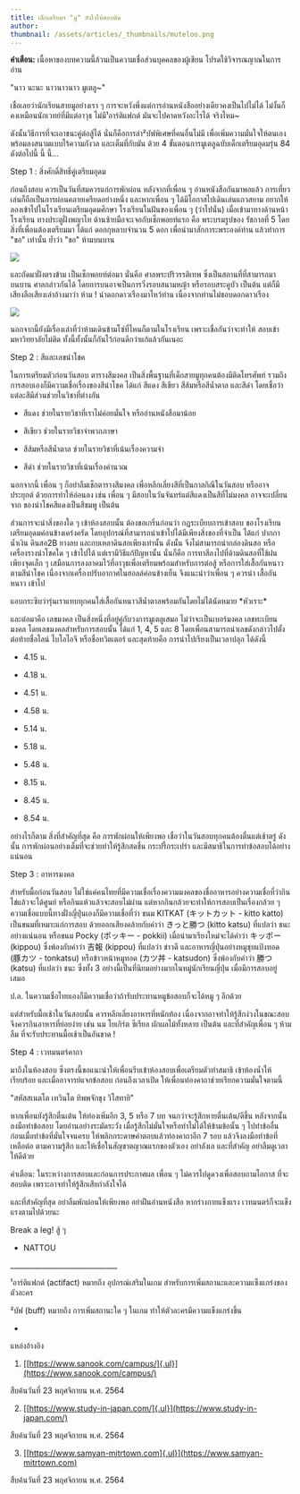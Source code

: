 ```yaml
---
title: เด็กเตรียมฯ "มู" ยังไงให้สอบติด
author: 
thumbnail: /assets/articles/_thumbnails/muteloo.png
---
```


**คำเตือน:** เนื้อหาของบทความนี้ล้วนเป็นความเชื่อส่วนบุคคลของผู้เขียน
โปรดใช้วิจารณญาณในการอ่าน

"นาว นะนะ นาวนาวนาว มูเตลู\~"

เชื่อเลยว่านักเรียนสายมูอย่างเรา ๆ
การจะหวังพึ่งแต่การอ่านหนังสืออย่างเดียวคงเป็นไปไม่ได้
ไม่งั้นก็คงเหมือนนักเวทย์ที่มีแต่อาวุธ ไม่มี¹อาร์ติแฟกต์
มันจะไปคาดหวังอะไรได้ จริงไหม\~

ดังนั้นวิธีการที่จะเอาชนะคู่ต่อสู้ได้
นั่นก็คือการล่า²บัฟพิเศษที่คนอื่นไม่มี เพื่อเพิ่มความมั่นใจให้ตนเอง
พร้อมลงสนามแบบไร้ความกังวล และเต็มที่กับมัน ด้วย 4
ขั้นตอนการมูเตลูฉบับเด็กเตรียมอุดมรุ่น 84 ดังต่อไปนี้ นี้ นี้\...

Step 1 : สิ่งศักดิ์สิทธิ์คู่เตรียมอุดม

ก่อนถึงสอบ ควรเป็นวันที่สมควรแก่การพักผ่อน หลังจากที่เพื่อน ๆ
อ่านหนังสือกันมาพอแล้ว การเที่ยวเล่นก็ถือเป็นการผ่อนคลายเครียดอย่างหนึ่ง
และหากเพื่อน ๆ ได้มีโอกาสไปเดินเล่นแถวสยาม
อยากให้ลองเข้าไปในโรงเรียนเตรียมอุดมศึกษา โรงเรียนในฝันของเพื่อน ๆ
(ว่าไปนั่น) เมื่อเข้ามาทางด้านหน้าโรงเรียน ทางประตูฝั่งพญาไท
ด้านซ้ายมือจะเจอกับเช็กพอยท์แรก คือ พระบรมรูปของ รัชกาลที่ 5
โดยสิ่งที่เพื่อนต้องเตรียมมา ได้แก่ ดอกกุหลาบจำนวน 5 ดอก
เพื่อนำมาสักการะพระองค์ท่าน แล้วทำการ "ขอ" เท่านั้น ย้ำว่า "ขอ"
ห้ามบนบาน

![](/assets/articles/เด็กเตรียมฯ-“มู”-ยังไงให้สอบติด/media/image1.jpg)


และถัดมาฝั่งตรงข้าม เป็นเช็กพอยท์ต่อมา นั่นคือ ศาลพระปริวรรติเทพ
ซึ่งเป็นสถานที่ที่สามารถมาบนบาน ศาลกล่าวกันได้
โดยการบนอาจเป็นการวิ่งรอบสนามหญ้า หรือรอบสระคูบัว เป็นต้น
แต่ก็มีเสียงลือเสียงเล่าอ้างมาว่า ห้าม ! นำดอกดาวเรืองมาไหว้ท่าน
เนื่องจากท่านไม่ชอบดอกดาวเรือง

![](/assets/articles/เด็กเตรียมฯ-“มู”-ยังไงให้สอบติด/media/image2.jpg)


นอกจากนี้ยังมีเรื่องเล่าที่ว่าห้ามเดินข้ามโซ่ที่ไหนก็ตามในโรงเรียน
เพราะเชื่อกันว่าจะทำให้ สอบเข้ามหาวิทยาลัยไม่ติด
ทั้งนี้ทั้งนั้นก็กันไว้ก่อนดีกว่าแก้แล้วกันเนอะ

Step 2 : สีและเลขนำโชค

ในการเตรียมตัวก่อนวันสอบ ตารางสีมงคล
เป็นสิ่งพื้นฐานที่เด็กสายมูทุกคนต้องมีติดโทรศัพท์
รวมถึงการสอบเองก็มีความเชื่อเรื่องของสีนำโชค ได้แก่ สีแดง สีเขียว
สีส้มหรือสีน้ำตาล และสีดำ โดยเชื่อว่าแต่ละสีมีส่วนช่วยในวิชาที่ต่างกัน

-   สีแดง ช่วยในรายวิชาที่เราไม่ค่อยมั่นใจ หรืออ่านหนังสือมาน้อย

-   สีเขียว ช่วยในรายวิชาจำพวกภาษา

-   สีส้มหรือสีน้ำตาล ช่วยในรายวิชาที่เน้นเรื่องความจำ

-   สีดำ ช่วยในรายวิชาที่เน้นเรื่องคำนวณ

นอกจากนี้ เพื่อน ๆ ก็อย่าลืมเช็กตารางสีมงคล
เพื่อหลีกเลี่ยงสีที่เป็นกาลกิณีในวันสอบ หรืออาจประยุกต์
ด้วยการทำให้อ่อนลง เช่น เพื่อน ๆ
มีสอบในวันจันทร์แต่สีแดงเป็นสีที่ไม่มงคล อาจจะเปลี่ยนจาก
ของนำโชคสีแดงเป็นสีชมพู เป็นต้น

ส่วนการจะนำสิ่งของใด ๆ เข้าห้องสอบนั้น ต้องขอเกริ่นก่อนว่า
กฎระเบียบการเข้าสอบ ของโรงเรียนเตรียมอุดมค่อนข้างเคร่งครัด
โดยอุปกรณ์ที่สามารถนำเข้าไปได้มีเพียงสิ่งของที่จำเป็น ได้แก่
ปากกาน้ำเงิน ดินสอ2B ยางลบ และกบเหลาดินสอเพียงเท่านั้น ดังนั้น
จึงไม่สามารถนำกล่องดินสอ หรือเครื่องรางนำโชคใด ๆ เข้าไปได้
แต่เรามีวิธีแก้ปัญหานั้น นั่นก็คือ การทาสีลงไปที่ด้ามดินสอที่ใช้ฝน
เพียงจุดเล็ก ๆ เสมือนการลงอาคมไว้ที่อาวุธเพื่อเตรียมพร้อมสำหรับการต่อสู้
หรือการใส่เสื้อกันหนาว ตามสีนำโชค
เนื่องจากเครื่องปรับอากาศในฮอลล์ค่อนข้างเย็น จึงแนะนำว่าเพื่อน ๆ ควรนำ
เสื้อกันหนาว เข้าไป

แอบกระซิบว่ารุ่นเราแทบทุกคนใส่เสื้อกันหนาวสีน้ำตาลพร้อมกันโดยไม่ได้นัดหมาย
\*หัวเราะ\*

และต่อมาคือ เลขมงคล เป็นสิ่งหนึ่งที่อยู่คู่กับวงการมูเตลูเสมอ
ไม่ว่าจะเป็นเบอร์มงคล เลขทะเบียนมงคล โดยเลขมงคลสำหรับการสอบนั้น ได้แก่
1, 4, 5 และ 8 โดยเพื่อนสามารถนำเลขดังกล่าวไปตั้งต่อท้ายชื่อไลน์ ไบโอไอจี
หรือชื่อทวิตเตอร์ และสุดท้ายคือ การนำไปเรียงเป็นเวลาปลุก ได้ดังนี้

-   4.15 น.

-   4.18 น.

-   4.51 น.

-   4.58 น.

-   5.14 น.

-   5.18 น.

-   5.48 น.

-   8.15 น.

-   8.45 น.

-   8.54 น.

อย่างไรก็ตาม สิ่งที่สำคัญที่สุด คือ การพักผ่อนให้เพียงพอ
เชื่อว่าในวันสอบทุกคนต้องตื่นแต่เช้าตรู่ ดังนั้น
การพักผ่อนอย่างเต็มที่จะช่วยทำให้รู้สึกสดชื่น กระปรี้กระเปร่า
และมีสมาธิในการทำข้อสอบได้อย่าง แน่นอน

Step 3 : อาหารมงคล

สำหรับมื้อก่อนวันสอบ
ไม่ใช่แค่คนไทยที่มีความเชื่อเรื่องความมงคลของชื่ออาหารอย่างความเชื่อที่ว่ากินไข่แล้วจะได้ศูนย์
หรือกินแห้วแล้วจะสอบไม่ผ่าน แต่หากกินกล้วยจะทำให้การสอบเป็นเรื่องกล้วย ๆ
ความเชื่อแบบนี้ทางฝั่งญี่ปุ่นเองก็มีความเชื่อที่ว่า ขนม KITKAT
(キットカット - kitto katto) เป็นขนมที่เหมาะแก่การสอบ
ด้วยออกเสียงคล้ายกับคำว่า きっと勝つ (kitto katsu) ที่แปลว่า
ชนะอย่างแน่นอน หรือขนม Pocky (ポッキー - pokkii)
เมื่อนำมาเรียงใหม่จะได้คำว่า キッポー (kippou) ซึ่งพ้องกับคำว่า 吉報
(kippou) ที่แปลว่า ข่าวดี และอาหารญี่ปุ่นอย่างหมูชุบแป้งทอด (豚カツ -
tonkatsu) หรือข้าวหน้าหมูทอด (カツ丼 - katsudon) ซึ่งพ้องกับคำว่า 勝つ
(katsu) ที่แปลว่า ชนะ ซึ่งทั้ง 3
อย่างนี้เป็นที่นิยมอย่างมากในหมู่นักเรียนญี่ปุ่น เมื่อมีการสอบอยู่เสมอ

ป.ล. ในความเชื่อไทยเองก็มีความเชื่อว่าถ้ารับประทานหมูข้อสอบก็จะได้หมู ๆ
อีกด้วย

แต่สำหรับมื้อเช้าในวันสอบนั้น ควรหลีกเลี่ยงอาหารที่หนักท้อง
เนื่องจากอาจทำให้รู้สึกง่วงในขณะสอบ จึงควรกินอาหารที่ย่อยง่าย เช่น นม
โยเกิร์ต ซีเรียล ผักผลไม้ทั้งหลาย เป็นต้น และที่สำคัญเพื่อน ๆ ห้ามลืม
ที่จะรับประทานมื้อเช้าเป็นอันขาด !

Step 4 : เวทมนตร์คาถา

มาถึงในห้องสอบ
ซึ่งตรงนี้ขอแนะนำให้เพื่อนรีบเข้าห้องสอบเพื่อเตรียมตัวทำสมาธิ
เข้าห้องน้ำให้เรียบร้อย และเมื่ออาจารย์แจกข้อสอบ ก่อนถึงเวลาเปิด
ให้เพื่อนท่องคาถาช่วยเรียกความมั่นใจตามนี้

"สหัสสเนตโต เทวินโต ทิพพจักขุง วิโสทายิ"

หากเพื่อนยังรู้สึกตื่นเต้น ให้ท่องเพิ่มอีก 3, 5 หรือ 7 บท
จนกว่าจะรู้สึกหายตื่นเต้น/ดีขึ้น หลังจากนั้น ลงมือทำข้อสอบ
โดยอ่านอย่างระมัดระวัง เมื่อรู้สึกไม่มั่นใจหรือทำไม่ได้ให้ข้ามข้อนั้น ๆ
ไปทำข้ออื่น ก่อนเมื่อทำข้อที่มั่นใจจนครบ
ให้พลิกกระดาษคำตอบแล้วท่องคาถาอีก 7 รอบ แล้วจึงลงมือทำข้อที่เหลือต่อ
ตามความรู้สึก และให้เชื่อในสัญชาตญาณแรกของตัวเอง อย่าลังเล และที่สำคัญ
อย่าลืมดูเวลาให้ดีด้วย

คำเตือน: ในระหว่างการสอบและก่อนการประกาศผล เพื่อน ๆ
ไม่ควรไปดูดวงเพื่อสอบถามโอกาส ที่จะสอบติด
เพราะอาจทำให้รู้สึกเสียกำลังใจได้

และที่สำคัญที่สุด อย่าลืมพักผ่อนให้เพียงพอ อย่าฝืนอ่านหนังสือ
หากร่างกายแข็งแรง เวทมนตร์ก็จะแข็งแรงตามไปด้วยนะ

Break a leg! สู้ ๆ

-   NATTOU

\_\_\_\_\_\_\_\_\_\_\_\_\_\_\_\_\_\_\_\_\_\_\_\_\_\_\_\_\_\_

¹อาร์ติแฟกต์ (actifact) หมายถึง อุปกรณ์เสริมในเกม
สำหรับการเพิ่มสถานะและความแข็งแกร่งของตัวละคร

²บัฟ (buff) หมายถึง การเพิ่มสถานะใด ๆ ในเกม
ทำให้ตัวละครมีความแข็งแกร่งขึ้น

-   

แหล่งอ้างอิง

1.  [[https://www.sanook.com/campus/]{.ul}](https://www.sanook.com/campus/)

สืบค้นวันที่ 23 พฤศจิกายน พ.ศ. 2564

2.  [[https://www.study-in-japan.com/]{.ul}](https://www.study-in-japan.com/)

สืบค้นวันที่ 23 พฤศจิกายน พ.ศ. 2564

3.  [[https://www.samyan-mitrtown.com]{.ul}](https://www.samyan-mitrtown.com)

สืบค้นวันที่ 23 พฤศจิกายน พ.ศ. 2564
